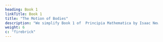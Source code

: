 ```yaml
---
heading: Book 1
linkTitle: Book 1
title: "The Motion of Bodies"
description: "We simplify Book 1 of  Principia Mathematica by Isaac Newton"
weight: 6
c: "firebrick"
---
```

